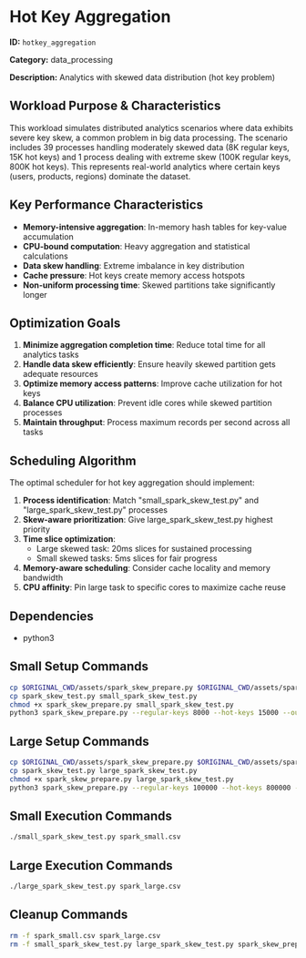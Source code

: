 # Hot Key Aggregation

**ID:** `hotkey_aggregation`

**Category:** data_processing

**Description:** Analytics with skewed data distribution (hot key problem)

## Workload Purpose & Characteristics

This workload simulates distributed analytics scenarios where data exhibits severe key skew, a common problem in big data processing. The scenario includes 39 processes handling moderately skewed data (8K regular keys, 15K hot keys) and 1 process dealing with extreme skew (100K regular keys, 800K hot keys). This represents real-world analytics where certain keys (users, products, regions) dominate the dataset.

## Key Performance Characteristics

- **Memory-intensive aggregation**: In-memory hash tables for key-value accumulation
- **CPU-bound computation**: Heavy aggregation and statistical calculations
- **Data skew handling**: Extreme imbalance in key distribution
- **Cache pressure**: Hot keys create memory access hotspots
- **Non-uniform processing time**: Skewed partitions take significantly longer

## Optimization Goals

1. **Minimize aggregation completion time**: Reduce total time for all analytics tasks
2. **Handle data skew efficiently**: Ensure heavily skewed partition gets adequate resources
3. **Optimize memory access patterns**: Improve cache utilization for hot keys
4. **Balance CPU utilization**: Prevent idle cores while skewed partition processes
5. **Maintain throughput**: Process maximum records per second across all tasks

## Scheduling Algorithm

The optimal scheduler for hot key aggregation should implement:

1. **Process identification**: Match "small_spark_skew_test.py" and "large_spark_skew_test.py" processes
2. **Skew-aware prioritization**: Give large_spark_skew_test.py highest priority
3. **Time slice optimization**:
   - Large skewed task: 20ms slices for sustained processing
   - Small skewed tasks: 5ms slices for fair progress
4. **Memory-aware scheduling**: Consider cache locality and memory bandwidth
5. **CPU affinity**: Pin large task to specific cores to maximize cache reuse

## Dependencies

- python3

## Small Setup Commands

```bash
cp $ORIGINAL_CWD/assets/spark_skew_prepare.py $ORIGINAL_CWD/assets/spark_skew_test.py .
cp spark_skew_test.py small_spark_skew_test.py
chmod +x spark_skew_prepare.py small_spark_skew_test.py
python3 spark_skew_prepare.py --regular-keys 8000 --hot-keys 15000 --output spark_small.csv
```

## Large Setup Commands

```bash
cp $ORIGINAL_CWD/assets/spark_skew_prepare.py $ORIGINAL_CWD/assets/spark_skew_test.py .
cp spark_skew_test.py large_spark_skew_test.py
chmod +x spark_skew_prepare.py large_spark_skew_test.py
python3 spark_skew_prepare.py --regular-keys 100000 --hot-keys 800000 --output spark_large.csv
```

## Small Execution Commands

```bash
./small_spark_skew_test.py spark_small.csv
```

## Large Execution Commands

```bash
./large_spark_skew_test.py spark_large.csv
```

## Cleanup Commands

```bash
rm -f spark_small.csv spark_large.csv
rm -f small_spark_skew_test.py large_spark_skew_test.py spark_skew_prepare.py spark_skew_test.py
```
